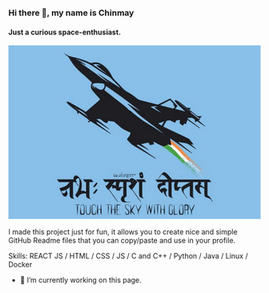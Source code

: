 ### Hi there 👋, my name is Chinmay
#### Just a curious space-enthusiast.

![Just a curious space-enthusiast.](touch.png)

I made this project just for fun, it allows you to create nice and simple GitHub Readme files that you can copy/paste and use in your profile.

Skills: REACT JS / HTML / CSS / JS / C and C++ / Python / Java / Linux / Docker

- 🔭 I’m currently working on this page. 

<!--
**the-redlord/the-redlord** is a ✨ _special_ ✨ repository because its `README.md` (this file) appears on your GitHub profile.

Here are some ideas to get you started:

- 🔭 I’m currently working on ...
- 🌱 I’m currently learning ...
- 👯 I’m looking to collaborate on ...
- 🤔 I’m looking for help with ...
- 💬 Ask me about ...
- 📫 How to reach me: ...
- 😄 Pronouns: ...
- ⚡ Fun fact: ...
-->
